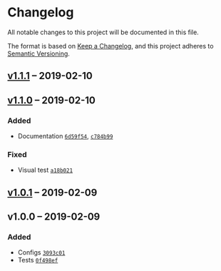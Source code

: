 # Changelog
All notable changes to this project will be documented in this file.

The format is based on [Keep a Changelog](https://keepachangelog.com/en/1.0.0/),
and this project adheres to [Semantic Versioning](https://semver.org/spec/v2.0.0.html).


## [v1.1.1] – 2019-02-10

## [v1.1.0] – 2019-02-10

### Added
- Documentation [`6d59f54`](https://github.com/philipbordallo/postcss-color-emoji/commit/6d59f54494586c6e36e00a21852941141ea2cf78), [`c784b99`](https://github.com/philipbordallo/postcss-color-emoji/commit/c784b9963e3dce040e7c0c3fc90617adb1c37976)

### Fixed
- Visual test [`a18b021`](https://github.com/philipbordallo/postcss-color-emoji/commit/a18b021db1fd3d39c40e12c7baf5005bf5330dc5)

## [v1.0.1] – 2019-02-09

## v1.0.0 – 2019-02-09

### Added
- Configs [`3093c01`](https://github.com/philipbordallo/postcss-color-emoji/commit/3093c0159d7e2a63ccceee4f0d7faafbdf965cd6)
- Tests [`0f498ef`](https://github.com/philipbordallo/postcss-color-emoji/commit/0f498ef29cebb788c079ce7c9519c7880ffd3d8f)

[v1.1.1]: https://github.com/philipbordallo/postcss-color-emoji/compare/v1.1.0...v1.1.1
[v1.1.0]: https://github.com/philipbordallo/postcss-color-emoji/compare/v1.0.1...v1.1.0
[v1.0.1]: https://github.com/philipbordallo/postcss-color-emoji/compare/v1.0.0...v1.0.1

